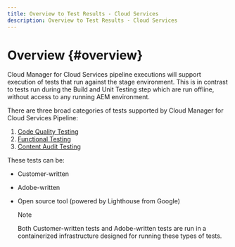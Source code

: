 ```yaml
---
title: Overview to Test Results - Cloud Services
description: Overview to Test Results - Cloud Services
---
```


# Overview {#overview}

Cloud Manager for Cloud Services pipeline executions will support execution of tests that run against the stage environment. This is in contrast to tests run during the Build and Unit Testing step which are run offline, without access to any running AEM environment.

There are three broad categories of tests supported by Cloud Manager for Cloud Services Pipeline:

1. [Code Quality Testing](/help/implementing/cloud-manager/code-quality-testing.md)
1. [Functional Testing](/help/implementing/cloud-manager/functional-testing.md)
1. [Content Audit Testing](/help/implementing/cloud-manager/content-audit-testing.md)

These tests can be:

* Customer-written 
* Adobe-written
* Open source tool (powered by Lighthouse from Google) 

    >[!NOTE]
    > Both Customer-written tests and Adobe-written tests are run in a containerized infrastructure designed for running these types of tests.

